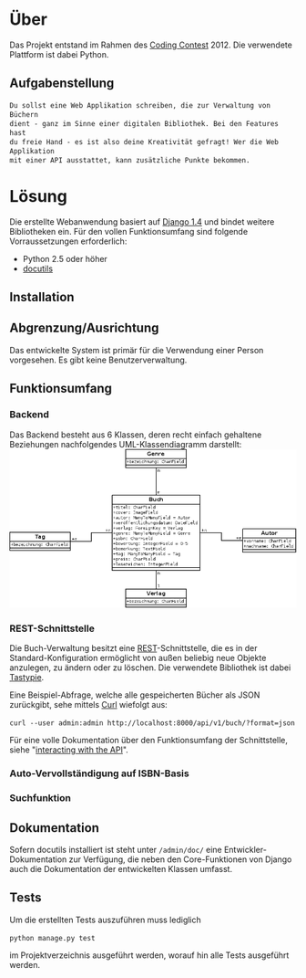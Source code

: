 # Über
Das Projekt entstand im Rahmen des [Coding Contest](http://www.coding-contest.de/) 2012. Die verwendete Plattform ist dabei Python.

## Aufgabenstellung
	Du sollst eine Web Applikation schreiben, die zur Verwaltung von Büchern 
	dient - ganz im Sinne einer digitalen Bibliothek. Bei den Features hast 
	du freie Hand - es ist also deine Kreativität gefragt! Wer die Web Applikation
	mit einer API ausstattet, kann zusätzliche Punkte bekommen.

# Lösung
Die erstellte Webanwendung basiert auf [Django 1.4](http://djangoproject.com) und bindet weitere
Bibliotheken ein. Für den vollen Funktionsumfang sind folgende Vorraussetzungen erforderlich:

* Python 2.5 oder höher
* [docutils](http://docutils.sourceforge.net/)

## Installation

## Abgrenzung/Ausrichtung
Das entwickelte System ist primär für die Verwendung einer Person vorgesehen. Es gibt keine Benutzerverwaltung.

## Funktionsumfang

### Backend
Das Backend besteht aus 6 Klassen, deren recht einfach gehaltene Beziehungen nachfolgendes UML-Klassendiagramm darstellt:
<img src="uml_classes.png" width="800px" />

### REST-Schnittstelle
Die Buch-Verwaltung besitzt eine [REST](http://de.wikipedia.org/wiki/Representational_State_Transfer)-Schnittstelle, die es in der Standard-Konfiguration ermöglicht von außen beliebig neue Objekte anzulegen, zu ändern oder zu löschen. Die verwendete Bibliothek ist dabei [Tastypie](http://tastypieapi.org/).

Eine Beispiel-Abfrage, welche alle gespeicherten Bücher als JSON zurückgibt, sehe mittels [Curl](http://curl.haxx.se/docs/httpscripting.html) wiefolgt aus:

`curl --user admin:admin http://localhost:8000/api/v1/buch/?format=json`

Für eine volle Dokumentation über den Funktionsumfang der Schnittstelle, siehe "[interacting with the API](http://readthedocs.org/docs/django-tastypie/en/latest/interacting.html)".

### Auto-Vervollständigung auf ISBN-Basis

### Suchfunktion

## Dokumentation
Sofern docutils installiert ist steht unter `/admin/doc/` eine Entwickler-Dokumentation zur Verfügung,
die neben den Core-Funktionen von Django auch die Dokumentation der entwickelten Klassen umfasst.

## Tests
Um die erstellten Tests auszuführen muss lediglich 

`python manage.py test`

im Projektverzeichnis ausgeführt werden, worauf hin alle Tests ausgeführt werden.
